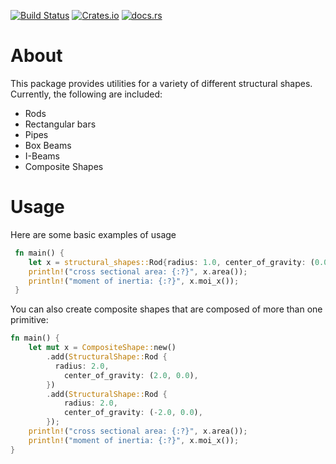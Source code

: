 [![Build Status](https://travis-ci.com/cmccomb/structural-shapes.svg?branch=main)](https://travis-ci.com/cmccomb/structural-shapes)
[![Crates.io](https://img.shields.io/crates/v/structural-shapes.svg)](https://crates.io/crates/structural-shapes)
[![docs.rs](https://docs.rs/structural-shapes/badge.svg)](https://docs.rs/structural-shapes)
# About
This package provides utilities for a variety of different structural shapes. Currently, the following are included:
- Rods
- Rectangular bars
- Pipes
- Box Beams
- I-Beams
- Composite Shapes

# Usage
Here are some basic examples of usage

```rust
 fn main() {
    let x = structural_shapes::Rod{radius: 1.0, center_of_gravity: (0.0, 1.0)};
    println!("cross sectional area: {:?}", x.area());
    println!("moment of inertia: {:?}", x.moi_x());
 }
```
You can also create composite shapes that are composed of more than one primitive:
```rust
fn main() {
    let mut x = CompositeShape::new()
        .add(StructuralShape::Rod {
          radius: 2.0,
            center_of_gravity: (2.0, 0.0),
        })
        .add(StructuralShape::Rod {
            radius: 2.0,
            center_of_gravity: (-2.0, 0.0),
        });
    println!("cross sectional area: {:?}", x.area());
    println!("moment of inertia: {:?}", x.moi_x());
}
```
